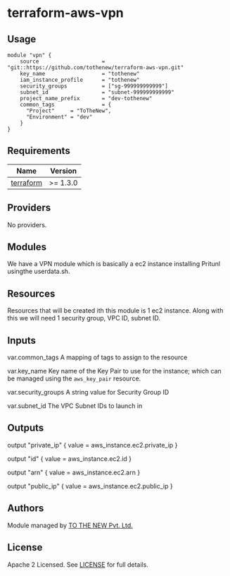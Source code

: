 # terraform-aws-vpn

## Usage

```
module "vpn" {
    source                    = "git::https://github.com/tothenew/terraform-aws-vpn.git"
    key_name                  = "tothenew"
    iam_instance_profile      = "tothenew"
    security_groups           = ["sg-999999999999"]
    subnet_id                 = "subnet-999999999999"
    project_name_prefix       = "dev-tothenew"
    common_tags               = {
      "Project"     = "ToTheNew",
      "Environment" = "dev"
    }
}
```

<!--- BEGIN_TF_DOCS --->
## Requirements

| Name | Version |
|------|---------|
| <a name="requirement_terraform"></a> [terraform](#requirement\_terraform) | >= 1.3.0 |

## Providers

No providers.

## Modules

We have a VPN module which is basically a ec2 instance installing Pritunl usingthe userdata.sh. 

## Resources

Resources that will be created ith this module is 1 ec2 instance. Along with this we will need 1 security group, VPC ID, subnet ID.

## Inputs

var.common_tags
  A mapping of tags to assign to the resource

var.key_name
  Key name of the Key Pair to use for the instance; which can be managed using the `aws_key_pair` resource.

var.security_groups
  A string value for Security Group ID

var.subnet_id
  The VPC Subnet IDs to launch in


## Outputs

output "private_ip" {
  value = aws_instance.ec2.private_ip
}

output "id" {
  value = aws_instance.ec2.id
}

output "arn" {
  value = aws_instance.ec2.arn
}

output "public_ip" {
  value = aws_instance.ec2.public_ip
}
<!--- END_TF_DOCS --->

## Authors

Module managed by [TO THE NEW Pvt. Ltd.](https://github.com/tothenew)

## License

Apache 2 Licensed. See [LICENSE](https://github.com/ChhaviSharma-97/terraform-aws-vpn/blob/dev/LICENSE) for full details.